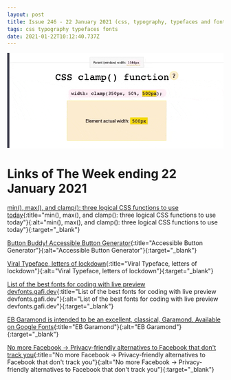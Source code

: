 ```yaml
---
layout: post
title: Issue 246 - 22 January 2021 (css, typography, typefaces and fonts)
tags: css typography typefaces fonts
date: 2021-01-22T10:12:40.737Z
---
```

![min(), max(), and clamp()](/assets/uploads/issue-246.gif "min(), max(), and clamp()")

# Links of The Week ending 22 January 2021

[min(), max(), and clamp(): three logical CSS functions to use today](https://web.dev/min-max-clamp/){:title="min(), max(), and clamp(): three logical CSS functions to use today"}{:alt="min(), max(), and clamp(): three logical CSS functions to use today"}{:target="_blank"}

[Button Buddy! Accessible Button Generator](https://buttonbuddy.dev/){:title="Accessible Button Generator"}{:alt="Accessible Button Generator"}{:target="_blank"}

[Viral Typeface, letters of lockdown](https://www.viraltypeface.com/){:title="Viral Typeface, letters of lockdown"}{:alt="Viral Typeface, letters of lockdown"}{:target="_blank"}

[List of the best fonts for coding with live preview devfonts.gafi.dev](https://devfonts.gafi.dev/){:title="List of the best fonts for coding with live preview devfonts.gafi.dev"}{:alt="List of the best fonts for coding with live preview devfonts.gafi.dev"}{:target="_blank"}

[EB Garamond is intended to be an excellent, classical, Garamond. Available on Google Fonts](https://fonts.google.com/specimen/EB+Garamond){:title="EB Garamond"}{:alt="EB Garamond"}{:target="_blank"}

[No more Facebook → Privacy-friendly alternatives to Facebook that don't track you](https://nomorefacebook.xyz/){:title="No more Facebook → Privacy-friendly alternatives to Facebook that don't track you"}{:alt="No more Facebook → Privacy-friendly alternatives to Facebook that don't track you"}{:target="_blank"}
